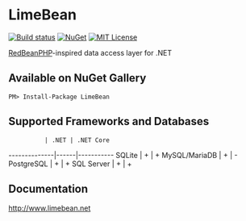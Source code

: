 # LimeBean

[![Build status](https://ci.appveyor.com/api/projects/status/4oxjopx4mbre22ky/branch/master?svg=true)](https://ci.appveyor.com/project/Nick-Lucas/limebean/branch/master)
[![NuGet](https://img.shields.io/nuget/v/LimeBean.svg)](https://www.nuget.org/packages/LimeBean)
[![MIT License](https://img.shields.io/github/license/alekseymartynov/limebean.svg)](https://raw.githubusercontent.com/Nick-Lucas/LimeBean/master/LICENSE.txt)

[RedBeanPHP](http://redbeanphp.com/)-inspired data access layer for .NET

## Available on NuGet Gallery

    PM> Install-Package LimeBean

## Supported Frameworks and Databases

              | .NET | .NET Core 
--------------|------|-----------
SQLite        | +    | + 
MySQL/MariaDB | +    | - 
PostgreSQL    | +    | + 
SQL Server    | +    | + 

## Documentation

http://www.limebean.net
